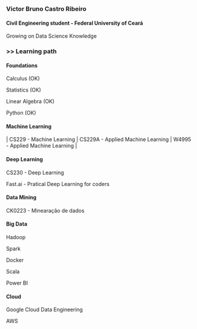 ### Victor Bruno Castro Ribeiro
#### Civil Engineering student - Federal University of Ceará
Growing on Data Science Knowledge
### >> Learning path
#### Foundations
  Calculus (OK)
  
  Statistics (OK)
  
  Linear Algebra (OK)
  
  Python (OK)
#### Machine Learning
| CS229 - Machine Learning | CS229A - Applied Machine Learning | W4995 - Applied Machine Learning |
#### Deep Learning 
  
  CS230 - Deep Learning
  
  Fast.ai - Pratical Deep Learning for coders
#### Data Mining
  
  CK0223 - Minearação de dados
#### Big Data
  
  Hadoop
  
  Spark
  
  Docker
  
  Scala
  
  Power BI
#### Cloud
  
  Google Cloud Data Engineering
  
  AWS

